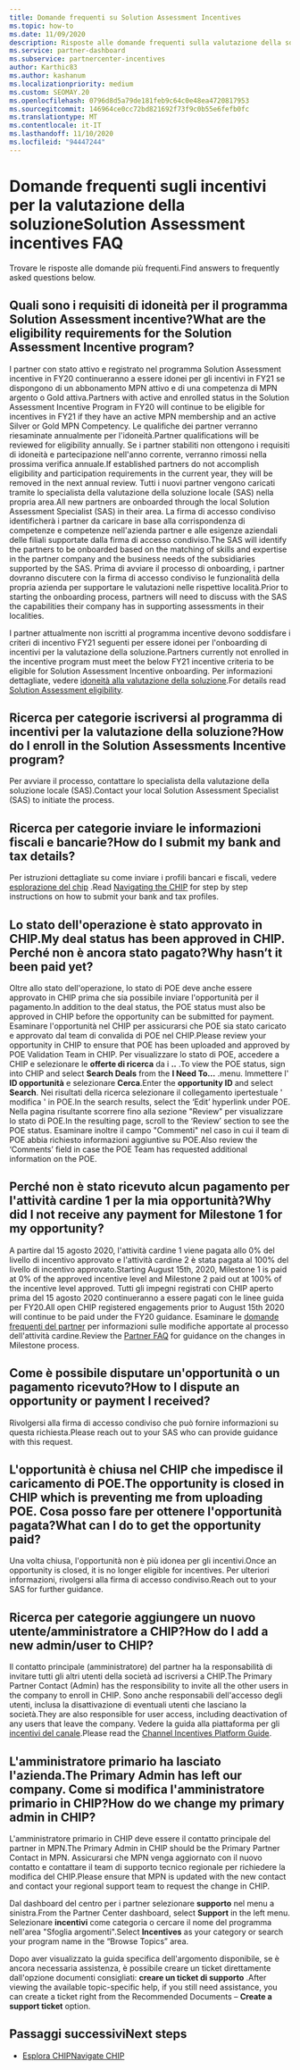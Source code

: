 ```yaml
---
title: Domande frequenti su Solution Assessment Incentives
ms.topic: how-to
ms.date: 11/09/2020
description: Risposte alle domande frequenti sulla valutazione della soluzione
ms.service: partner-dashboard
ms.subservice: partnercenter-incentives
author: Karthic83
ms.author: kashanum
ms.localizationpriority: medium
ms.custom: SEOMAY.20
ms.openlocfilehash: 0796d8d5a79de181feb9c64c0e48ea4720817953
ms.sourcegitcommit: 146964ce0cc72bd821692f73f9c0b55e6fefb0fc
ms.translationtype: MT
ms.contentlocale: it-IT
ms.lasthandoff: 11/10/2020
ms.locfileid: "94447244"
---
```

# <a name="solution-assessment-incentives-faq"></a><span data-ttu-id="08a29-103">Domande frequenti sugli incentivi per la valutazione della soluzione</span><span class="sxs-lookup"><span data-stu-id="08a29-103">Solution Assessment incentives FAQ</span></span>

<span data-ttu-id="08a29-104">Trovare le risposte alle domande più frequenti.</span><span class="sxs-lookup"><span data-stu-id="08a29-104">Find answers to frequently asked questions below.</span></span>

## <a name="what-are-the-eligibility-requirements-for-the-solution-assessment-incentive-program"></a><span data-ttu-id="08a29-105">Quali sono i requisiti di idoneità per il programma Solution Assessment incentive?</span><span class="sxs-lookup"><span data-stu-id="08a29-105">What are the eligibility requirements for the Solution Assessment Incentive program?</span></span>

<span data-ttu-id="08a29-106">I partner con stato attivo e registrato nel programma Solution Assessment incentive in FY20 continueranno a essere idonei per gli incentivi in FY21 se dispongono di un abbonamento MPN attivo e di una competenza di MPN argento o Gold attiva.</span><span class="sxs-lookup"><span data-stu-id="08a29-106">Partners with active and enrolled status in the Solution Assessment Incentive Program in FY20 will continue to be eligible for incentives in FY21 if they have an active MPN membership and an active Silver or Gold MPN Competency.</span></span> <span data-ttu-id="08a29-107">Le qualifiche dei partner verranno riesaminate annualmente per l'idoneità.</span><span class="sxs-lookup"><span data-stu-id="08a29-107">Partner qualifications will be reviewed for eligibility annually.</span></span>  <span data-ttu-id="08a29-108">Se i partner stabiliti non ottengono i requisiti di idoneità e partecipazione nell'anno corrente, verranno rimossi nella prossima verifica annuale.</span><span class="sxs-lookup"><span data-stu-id="08a29-108">If established partners do not accomplish eligibility and participation requirements in the current year, they will be removed in the next annual review.</span></span>  <span data-ttu-id="08a29-109">Tutti i nuovi partner vengono caricati tramite lo specialista della valutazione della soluzione locale (SAS) nella propria area.</span><span class="sxs-lookup"><span data-stu-id="08a29-109">All new partners are onboarded through the local Solution Assessment Specialist (SAS) in their area.</span></span>  <span data-ttu-id="08a29-110">La firma di accesso condiviso identificherà i partner da caricare in base alla corrispondenza di competenze e competenze nell'azienda partner e alle esigenze aziendali delle filiali supportate dalla firma di accesso condiviso.</span><span class="sxs-lookup"><span data-stu-id="08a29-110">The SAS will identify the partners to be onboarded based on the matching of skills and expertise in the partner company and the business needs of the subsidiaries supported by the SAS.</span></span>
<span data-ttu-id="08a29-111">Prima di avviare il processo di onboarding, i partner dovranno discutere con la firma di accesso condiviso le funzionalità della propria azienda per supportare le valutazioni nelle rispettive località.</span><span class="sxs-lookup"><span data-stu-id="08a29-111">Prior to starting the onboarding process, partners will need to discuss with the SAS the capabilities their company has in supporting assessments in their localities.</span></span> 

<span data-ttu-id="08a29-112">I partner attualmente non iscritti al programma incentive devono soddisfare i criteri di incentivo FY21 seguenti per essere idonei per l'onboarding di incentivi per la valutazione della soluzione.</span><span class="sxs-lookup"><span data-stu-id="08a29-112">Partners currently not enrolled in the incentive program must meet the below FY21 incentive criteria to be eligible for Solution Assessment Incentive onboarding.</span></span> <span data-ttu-id="08a29-113">Per informazioni dettagliate, vedere [idoneità alla valutazione della soluzione](chip-solutions-assessment-eligible.md).</span><span class="sxs-lookup"><span data-stu-id="08a29-113">For details read [Solution Assessment eligibility](chip-solutions-assessment-eligible.md).</span></span>

## <a name="how-do-i-enroll-in-the-solution-assessments-incentive-program"></a><span data-ttu-id="08a29-114">Ricerca per categorie iscriversi al programma di incentivi per la valutazione della soluzione?</span><span class="sxs-lookup"><span data-stu-id="08a29-114">How do I enroll in the Solution Assessments Incentive program?</span></span>

<span data-ttu-id="08a29-115">Per avviare il processo, contattare lo specialista della valutazione della soluzione locale (SAS).</span><span class="sxs-lookup"><span data-stu-id="08a29-115">Contact your local Solution Assessment Specialist (SAS) to initiate the process.</span></span>

## <a name="how-do-i-submit-my-bank-and-tax-details"></a><span data-ttu-id="08a29-116">Ricerca per categorie inviare le informazioni fiscali e bancarie?</span><span class="sxs-lookup"><span data-stu-id="08a29-116">How do I submit my bank and tax details?</span></span>

<span data-ttu-id="08a29-117">Per istruzioni dettagliate su come inviare i profili bancari e fiscali, vedere [esplorazione del chip](chip-intro.md) .</span><span class="sxs-lookup"><span data-stu-id="08a29-117">Read [Navigating the CHIP](chip-intro.md) for step by step instructions on how to submit your bank and tax profiles.</span></span>

## <a name="my-deal-status-has-been-approved-in-chip-why-hasnt-it-been-paid-yet"></a><span data-ttu-id="08a29-118">Lo stato dell'operazione è stato approvato in CHIP.</span><span class="sxs-lookup"><span data-stu-id="08a29-118">My deal status has been approved in CHIP.</span></span> <span data-ttu-id="08a29-119">Perché non è ancora stato pagato?</span><span class="sxs-lookup"><span data-stu-id="08a29-119">Why hasn’t it been paid yet?</span></span>

<span data-ttu-id="08a29-120">Oltre allo stato dell'operazione, lo stato di POE deve anche essere approvato in CHIP prima che sia possibile inviare l'opportunità per il pagamento.</span><span class="sxs-lookup"><span data-stu-id="08a29-120">In addition to the deal status, the POE status must also be approved in CHIP before the opportunity can be submitted for payment.</span></span> <span data-ttu-id="08a29-121">Esaminare l'opportunità nel CHIP per assicurarsi che POE sia stato caricato e approvato dal team di convalida di POE nel CHIP.</span><span class="sxs-lookup"><span data-stu-id="08a29-121">Please review your opportunity in CHIP to ensure that POE has been uploaded and approved by POE Validation Team in CHIP.</span></span> <span data-ttu-id="08a29-122">Per visualizzare lo stato di POE, accedere a CHIP e selezionare le **offerte di ricerca** da i **..** .</span><span class="sxs-lookup"><span data-stu-id="08a29-122">To view the POE status, sign into CHIP and select **Search Deals** from the **I Need To…**</span></span> <span data-ttu-id="08a29-123">.</span><span class="sxs-lookup"><span data-stu-id="08a29-123">menu.</span></span> <span data-ttu-id="08a29-124">Immettere l' **ID opportunità** e selezionare **Cerca**.</span><span class="sxs-lookup"><span data-stu-id="08a29-124">Enter the **opportunity ID** and select **Search**.</span></span> <span data-ttu-id="08a29-125">Nei risultati della ricerca selezionare il collegamento ipertestuale ' modifica ' in POE.</span><span class="sxs-lookup"><span data-stu-id="08a29-125">In the search results, select the ‘Edit’ hyperlink under POE.</span></span> <span data-ttu-id="08a29-126">Nella pagina risultante scorrere fino alla sezione "Review" per visualizzare lo stato di POE.</span><span class="sxs-lookup"><span data-stu-id="08a29-126">In the resulting page, scroll to the ‘Review’ section to see the POE status.</span></span> <span data-ttu-id="08a29-127">Esaminare inoltre il campo "Commenti" nel caso in cui il team di POE abbia richiesto informazioni aggiuntive su POE.</span><span class="sxs-lookup"><span data-stu-id="08a29-127">Also review the ‘Comments’ field in case the POE Team has requested additional information on the POE.</span></span>

## <a name="why-did-i-not-receive-any-payment-for-milestone-1-for-my-opportunity"></a><span data-ttu-id="08a29-128">Perché non è stato ricevuto alcun pagamento per l'attività cardine 1 per la mia opportunità?</span><span class="sxs-lookup"><span data-stu-id="08a29-128">Why did I not receive any payment for Milestone 1 for my opportunity?</span></span>

<span data-ttu-id="08a29-129">A partire dal 15 agosto 2020, l'attività cardine 1 viene pagata allo 0% del livello di incentivo approvato e l'attività cardine 2 è stata pagata al 100% del livello di incentivo approvato.</span><span class="sxs-lookup"><span data-stu-id="08a29-129">Starting August 15th, 2020, Milestone 1 is paid at 0% of the approved incentive level and Milestone 2 paid out at 100% of the incentive level approved.</span></span> <span data-ttu-id="08a29-130">Tutti gli impegni registrati con CHIP aperto prima del 15 agosto 2020 continueranno a essere pagati con le linee guida per FY20.</span><span class="sxs-lookup"><span data-stu-id="08a29-130">All open CHIP registered engagements prior to August 15th 2020 will continue to be paid under the FY20 guidance.</span></span> <span data-ttu-id="08a29-131">Esaminare le [domande frequenti del partner](https://assetsprod.microsoft.com/solution-assessment-incentive-program-faq.pdf) per informazioni sulle modifiche apportate al processo dell'attività cardine.</span><span class="sxs-lookup"><span data-stu-id="08a29-131">Review the [Partner FAQ](https://assetsprod.microsoft.com/solution-assessment-incentive-program-faq.pdf) for guidance on the changes in Milestone process.</span></span>

## <a name="how-to-i-dispute-an-opportunity-or-payment-i-received"></a><span data-ttu-id="08a29-132">Come è possibile disputare un'opportunità o un pagamento ricevuto?</span><span class="sxs-lookup"><span data-stu-id="08a29-132">How to I dispute an opportunity or payment I received?</span></span>

<span data-ttu-id="08a29-133">Rivolgersi alla firma di accesso condiviso che può fornire informazioni su questa richiesta.</span><span class="sxs-lookup"><span data-stu-id="08a29-133">Please reach out to your SAS who can provide guidance with this request.</span></span>

## <a name="the-opportunity-is-closed-in-chip-which-is-preventing-me-from-uploading-poe-what-can-i-do-to-get-the-opportunity-paid"></a><span data-ttu-id="08a29-134">L'opportunità è chiusa nel CHIP che impedisce il caricamento di POE.</span><span class="sxs-lookup"><span data-stu-id="08a29-134">The opportunity is closed in CHIP which is preventing me from uploading POE.</span></span> <span data-ttu-id="08a29-135">Cosa posso fare per ottenere l'opportunità pagata?</span><span class="sxs-lookup"><span data-stu-id="08a29-135">What can I do to get the opportunity paid?</span></span>

<span data-ttu-id="08a29-136">Una volta chiusa, l'opportunità non è più idonea per gli incentivi.</span><span class="sxs-lookup"><span data-stu-id="08a29-136">Once an opportunity is closed, it is no longer eligible for incentives.</span></span> <span data-ttu-id="08a29-137">Per ulteriori informazioni, rivolgersi alla firma di accesso condiviso.</span><span class="sxs-lookup"><span data-stu-id="08a29-137">Reach out to your SAS for further guidance.</span></span>

## <a name="how-do-i-add-a-new-adminuser-to-chip"></a><span data-ttu-id="08a29-138">Ricerca per categorie aggiungere un nuovo utente/amministratore a CHIP?</span><span class="sxs-lookup"><span data-stu-id="08a29-138">How do I add a new admin/user to CHIP?</span></span>

<span data-ttu-id="08a29-139">Il contatto principale (amministratore) del partner ha la responsabilità di invitare tutti gli altri utenti della società ad iscriversi a CHIP.</span><span class="sxs-lookup"><span data-stu-id="08a29-139">The Primary Partner Contact (Admin) has the responsibility to invite all the other users in the company to enroll in CHIP.</span></span> <span data-ttu-id="08a29-140">Sono anche responsabili dell'accesso degli utenti, inclusa la disattivazione di eventuali utenti che lasciano la società.</span><span class="sxs-lookup"><span data-stu-id="08a29-140">They are also responsible for user access, including deactivation of any users that leave the company.</span></span> <span data-ttu-id="08a29-141">Vedere la guida alla piattaforma per gli [incentivi del canale](chip-intro.md).</span><span class="sxs-lookup"><span data-stu-id="08a29-141">Please read the [Channel Incentives Platform Guide](chip-intro.md).</span></span>

## <a name="the-primary-admin-has-left-our-company-how-do-we-change-my-primary-admin-in-chip"></a><span data-ttu-id="08a29-142">L'amministratore primario ha lasciato l'azienda.</span><span class="sxs-lookup"><span data-stu-id="08a29-142">The Primary Admin has left our company.</span></span> <span data-ttu-id="08a29-143">Come si modifica l'amministratore primario in CHIP?</span><span class="sxs-lookup"><span data-stu-id="08a29-143">How do we change my primary admin in CHIP?</span></span>

<span data-ttu-id="08a29-144">L'amministratore primario in CHIP deve essere il contatto principale del partner in MPN.</span><span class="sxs-lookup"><span data-stu-id="08a29-144">The Primary Admin in CHIP should be the Primary Partner Contact in MPN.</span></span> <span data-ttu-id="08a29-145">Assicurarsi che MPN venga aggiornato con il nuovo contatto e contattare il team di supporto tecnico regionale per richiedere la modifica del CHIP.</span><span class="sxs-lookup"><span data-stu-id="08a29-145">Please ensure that MPN is updated with the new contact and contact your regional support team to request the change in CHIP.</span></span>

<span data-ttu-id="08a29-146">Dal dashboard del centro per i partner selezionare **supporto** nel menu a sinistra.</span><span class="sxs-lookup"><span data-stu-id="08a29-146">From the Partner Center dashboard, select **Support** in the left menu.</span></span> <span data-ttu-id="08a29-147">Selezionare **incentivi** come categoria o cercare il nome del programma nell'area "Sfoglia argomenti".</span><span class="sxs-lookup"><span data-stu-id="08a29-147">Select **Incentives** as your category or search your program name in the “Browse Topics” area.</span></span>

<span data-ttu-id="08a29-148">Dopo aver visualizzato la guida specifica dell'argomento disponibile, se è ancora necessaria assistenza, è possibile creare un ticket direttamente dall'opzione documenti consigliati: **creare un ticket di supporto** .</span><span class="sxs-lookup"><span data-stu-id="08a29-148">After viewing the available topic-specific help, if you still need assistance, you can create a ticket right from the Recommended Documents – **Create a support ticket** option.</span></span>

## <a name="next-steps"></a><span data-ttu-id="08a29-149">Passaggi successivi</span><span class="sxs-lookup"><span data-stu-id="08a29-149">Next steps</span></span>

- [<span data-ttu-id="08a29-150">Esplora CHIP</span><span class="sxs-lookup"><span data-stu-id="08a29-150">Navigate CHIP</span></span>](chip-intro.md)
